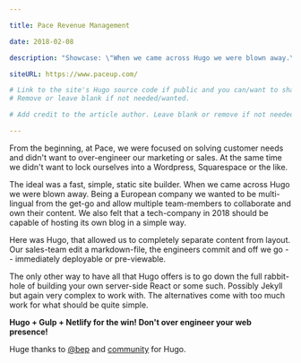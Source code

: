 ```yaml
---

title: Pace Revenue Management

date: 2018-02-08

description: "Showcase: \"When we came across Hugo we were blown away.\""

siteURL: https://www.paceup.com/

# Link to the site's Hugo source code if public and you can/want to share.
# Remove or leave blank if not needed/wanted.

# Add credit to the article author. Leave blank or remove if not needed/wanted.

---
```


From the beginning, at Pace, we were focused on solving customer needs and didn't want to over-engineer our marketing or sales. At the same time we didn't want to lock ourselves into a Wordpress, Squarespace or the like.

The ideal was a fast, simple, static site builder. When we came across Hugo we were blown away. Being a European company we wanted to be multi-lingual from the get-go and allow multiple team-members to collaborate and own their content. We also felt that a tech-company in 2018 should be capable of hosting its own blog in a simple way.

Here was Hugo, that allowed us to completely separate content from layout. Our sales-team edit a markdown-file, the engineers commit and off we go -- immediately deployable or pre-viewable.

The only other way to have all that Hugo offers is to go down the full rabbit-hole of building your own server-side React or some such. Possibly Jekyll but again very complex to work with. The alternatives come with too much work for what should be quite simple.

**Hugo + Gulp + Netlify for the win! Don't over engineer your web presence!**

Huge thanks to [@bep](https://github.com/bep) and [community](https://discourse.gohugo.io/) for Hugo.
